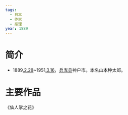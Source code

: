 ```yaml
---
tags:
  - 日本
  - 作家
  - 推理
year: 1889
---
```

# 简介

- 1889[.2.28](2024-02-28.md)~1951[.3.16](2024-03-16.md)，[兵库县](兵库县.md)神户市。本名山本种太郎。
# 主要作品

《仙人掌之花》